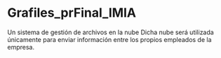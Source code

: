 # Grafiles_prFinal_lMIA
Un sistema de gestión de archivos en la nube Dicha nube será utilizada únicamente para enviar información entre los propios empleados de la empresa.
